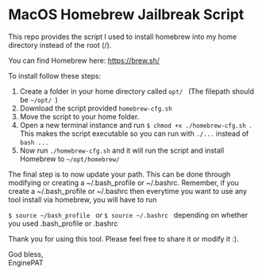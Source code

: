 # MacOS Homebrew Jailbreak Script
This repo provides the script I used to install homebrew into my home directory instead of the root (/).

You can find Homebrew here: https://brew.sh/

To install follow these steps:
  1. Create a folder in your home directory called ```opt/ ``` (The filepath should be ```~/opt/ ```)
  2. Download the script provided ```homebrew-cfg.sh ```
  3. Move the script to your home folder.
  4. Open a new terminal instance and run ```$ chmod +x ./homebrew-cfg.sh ```. This makes the script executable so you can run with ```./...``` instead of ``` bash ... ```
  5. Now run ``` ./homebrew-cfg.sh ``` and it will run the script and install Homebrew to ``` ~/opt/homebrew/ ```

The final step is to now update your path. This can be done through modifying or creating a ~/.bash_profile or ~/.bashrc. Remember, if you create a ~/.bash_profile or ~/.bashrc then everytime you want to use any tool install via homebrew, you will have to run

  ```$ source ~/bash_profile ``` or ```$ source ~/.bashrc ``` depending on whether you used .bash_profile or .bashrc

Thank you for using this tool. Please feel free to share it or modify it :).

God bless,  
EnginePAT
